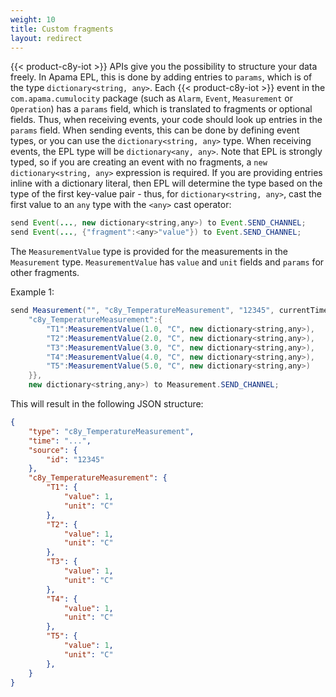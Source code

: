 ```yaml
---
weight: 10
title: Custom fragments
layout: redirect
---
```


{{< product-c8y-iot >}} APIs give you the possibility to structure your data freely. In Apama EPL, this is done by adding entries to `params`, which is of the type `dictionary<string, any>`. Each {{< product-c8y-iot >}} event in the `com.apama.cumulocity` package (such as `Alarm`, `Event`, `Measurement` or `Operation`) has a `params` field, which is translated to fragments or optional fields. Thus, when receiving events, your code should look up entries in the `params` field. When sending events, this can be done by defining event types, or you can use the `dictionary<string, any>` type. When receiving events, the EPL type will be `dictionary<any, any>`. Note that EPL is strongly typed, so if you are creating an event with no fragments, a `new dictionary<string, any>` expression is required. If you are providing entries inline with a dictionary literal, then EPL will determine the type based on the type of the first key-value pair - thus, for `dictionary<string, any>`, cast the first value to an `any` type with the `<any>` cast operator:

```java
send Event(..., new dictionary<string,any>) to Event.SEND_CHANNEL;
send Event(..., {"fragment":<any>"value"}) to Event.SEND_CHANNEL;
```

The `MeasurementValue` type is provided for the measurements in the `Measurement` type. `MeasurementValue` has `value` and `unit` fields and `params` for other fragments.

Example 1:

```java
send Measurement("", "c8y_TemperatureMeasurement", "12345", currentTime, {
	"c8y_TemperatureMeasurement":{
		"T1":MeasurementValue(1.0, "C", new dictionary<string,any>),
		"T2":MeasurementValue(2.0, "C", new dictionary<string,any>),
		"T3":MeasurementValue(3.0, "C", new dictionary<string,any>),
		"T4":MeasurementValue(4.0, "C", new dictionary<string,any>),
		"T5":MeasurementValue(5.0, "C", new dictionary<string,any>)
	}},
	new dictionary<string,any>) to Measurement.SEND_CHANNEL;
```

This will result in the following JSON structure:

```json
{
	"type": "c8y_TemperatureMeasurement",
	"time": "...",
	"source": {
		"id": "12345"
	},
	"c8y_TemperatureMeasurement": {
		"T1": {
			"value": 1,
			"unit": "C"
		},
		"T2": {
			"value": 1,
			"unit": "C"
		},
		"T3": {
			"value": 1,
			"unit": "C"
		},
		"T4": {
			"value": 1,
			"unit": "C"
		},
		"T5": {
			"value": 1,
			"unit": "C"
		},
	}
}
```
